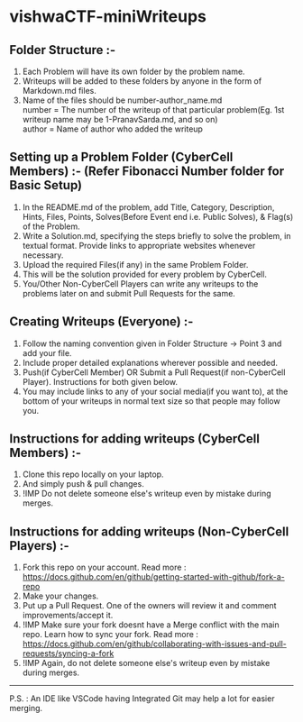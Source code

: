 # vishwaCTF-miniWriteups

## Folder Structure :-
1. Each Problem will have its own folder by the problem name.
2. Writeups will be added to these folders by anyone in the form of Markdown.md files.
3. Name of the files should be number-author_name.md
<br>number = The number of the writeup of that particular problem(Eg. 1st writeup name may be 1-PranavSarda.md, and so on)
<br>author = Name of author who added the writeup

## Setting up a Problem Folder (CyberCell Members) :- (Refer Fibonacci Number folder for Basic Setup)
1. In the README.md of the problem, add Title, Category, Description, Hints, Files, Points, Solves(Before Event end i.e. Public Solves), & Flag(s) of the Problem.
2. Write a Solution.md, specifying the steps briefly to solve the problem, in textual format. Provide links to appropriate websites whenever necessary.
3. Upload the required Files(if any) in the same Problem Folder.
4. This will be the solution provided for every problem by CyberCell.
5. You/Other Non-CyberCell Players can write any writeups to the problems later on and submit Pull Requests for the same.

## Creating Writeups (Everyone) :-
1. Follow the naming convention given in Folder Structure -> Point 3 and add your file.
2. Include proper detailed explanations wherever possible and needed.
3. Push(if CyberCell Member) OR Submit a Pull Request(if non-CyberCell Player). Instructions for both given below.
4. You may include links to any of your social media(if you want to), at the bottom of your writeups in normal text size so that people may follow you.

## Instructions for adding writeups (CyberCell Members) :-
1. Clone this repo locally on your laptop.
2. And simply push & pull changes.
3. !IMP Do not delete someone else's writeup even by mistake during merges.

## Instructions for adding writeups (Non-CyberCell Players) :-
1. Fork this repo on your account. Read more : https://docs.github.com/en/github/getting-started-with-github/fork-a-repo
2. Make your changes.
3. Put up a Pull Request. One of the owners will review it and comment improvements/accept it.
4. !IMP Make sure your fork doesnt have a Merge conflict with the main repo. Learn how to sync your fork. Read more : https://docs.github.com/en/github/collaborating-with-issues-and-pull-requests/syncing-a-fork
5. !IMP Again, do not delete someone else's writeup even by mistake during merges.

<hr>
P.S. : An IDE like VSCode having Integrated Git may help a lot for easier merging.
